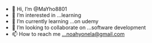 - 👋 Hi, I’m @MaYho8801
- 👀 I’m interested in ...learning
- 🌱 I’m currently learning ...on udemy
- 💞️ I’m looking to collaborate on ...software development
- 📫 How to reach me ...noahyonela@gmail.com
<!---
MaYho8801/MaYho8801 is a ✨ special ✨ repository because its `README.md` (this file) appears on your GitHub profile.
You can click the Preview link to take a look at your changes.
--->
